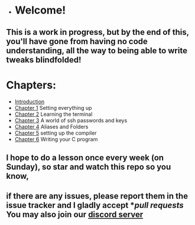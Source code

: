 * # Welcome!
## This is a work in progress, but by the **end** of this, you'll have gone from having no code understanding, all the way to being able to write tweaks blindfolded!
# Chapters:
* [Introduction](https://github.com/demhademha/tweak-development-guide-/blob/master/intro.md)
* [Chapter 1](https://github.com/demhademha/tweak-development-guide-/blob/master/chapter-1.md) Setting everything up
* [Chapter 2](https://github.com/demhademha/tweak-development-guide/blob/master/chapter-2.md) Learning the terminal
* [Chapter 3](https://github.com/demhademha/tweak-development-guide/blob/master/chapter-3.md) A world of ssh passwords and keys
* [Chapter 4](https://github.com/demhademha/tweak-development-guide/blob/master/chapter-4.md) Aliases and Folders
* [Chapter 5](https://github.com/demhademha/tweak-development-guide/blob/master/chapter-5.md) setting up the compiler 
* [Chapter 6](https://github.com/demhademha/tweak-development-guide/blob/master/chapter-6.md) Writing your C program
## I hope to do a lesson once every week (on Sunday), so star and watch this repo so you know, 
## if there are any issues, please report them in the **issue tracker** and I gladly accept **pull requests* You may also join our [discord server](https://discord.gg/nX7c4VZnBu)
